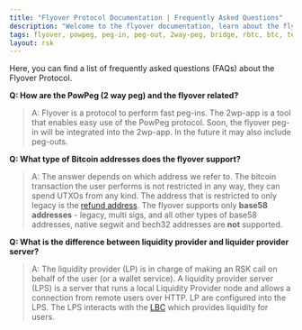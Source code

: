 ```yaml
---
title: "Flyover Protocol Documentation | Frequently Asked Questions"
description: "Welcome to the flyover documentation, learn about the flyover architecture, how to get started and integrate the flyover protocol into your project."
tags: flyover, powpeg, peg-in, peg-out, 2way-peg, bridge, rbtc, btc, testnet, mainnet, guide, setup, integrate, use, faqs
layout: rsk
---
```


Here, you can find a list of frequently asked questions (FAQs) about the Flyover Protocol.

**Q: How are the PowPeg (2 way peg) and the flyover related?**
> A: Flyover is a protocol to perform fast peg-ins. The 2wp-app is a tool that enables easy use of the PowPeg protocol. Soon, the flyover peg-in will be integrated into the 2wp-app. In the future it may also include peg-outs.

**Q: What type of Bitcoin addresses does the flyover support?**

> A: The answer depends on which address we refer to.
The bitcoin transaction the user performs is not restricted in any way, they can spend UTXOs from any kind. The address that is restricted to only legacy is the [refund address](/guides/flyover/glossary/). The flyover supports only **base58 addresses** - legacy, multi sigs, and all other types of base58 addresses, native segwit and bech32 addresses are **not** supported.

**Q: What is the difference between liquidity provider and liquider provider server?**

> A: The liquidity provider (LP) is in charge of making an RSK call on behalf of the user (or a wallet service). A liquidity provider server (LPS) is a server that runs a local Liquidity Provider node and allows a connection from remote users over HTTP. LP are configured into the LPS. The LPS interacts with the [LBC](/guides/flyover/design-architecture#liquidity-bridge-contract-lbc) which provides liquidity for users.